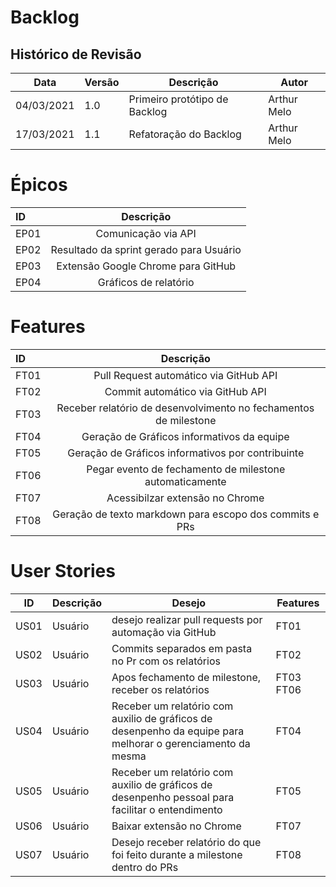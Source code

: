 # Backlog

## Histórico de Revisão
| Data | Versão | Descrição | Autor |  
--| -- | -- | -- | 
| 04/03/2021 | 1.0 | Primeiro protótipo de Backlog| Arthur Melo
| 17/03/2021 | 1.1 | Refatoração do Backlog| Arthur Melo

# Épicos 
| ID | Descrição |
| :---        |    :----:   |       
| EP01 | Comunicação via API |
| EP02 | Resultado da sprint gerado para Usuário |
| EP03 | Extensão Google Chrome para GitHub |
| EP04 | Gráficos de relatório|

# Features
| ID      | Descrição | 
| :---        |    :----:   |       
| FT01 | Pull Request automático via GitHub API    |
| FT02 | Commit automático via GitHub API  |
| FT03 | Receber relatório de desenvolvimento no fechamentos de milestone  |  
| FT04 | Geração de Gráficos informativos da equipe|
| FT05 | Geração de Gráficos informativos por contribuinte|
| FT06 | Pegar evento de fechamento de milestone automaticamente|
| FT07 | Acessibilzar extensão no Chrome|
| FT08 | Geração de texto markdown para escopo dos commits e PRs   |

# User Stories 
| ID | Descrição | Desejo | Features | 
--| -- | -- | -- | 
| US01 | Usuário | desejo realizar pull requests por automação via GitHub |    FT01 |
| US02 | Usuário | Commits separados em pasta no Pr com os relatórios | FT02 |  
| US03 | Usuário | Apos fechamento de milestone, receber os relatórios | FT03 FT06  |  
| US04 | Usuário  | Receber um relatório com auxilio de gráficos de desenpenho da equipe para melhorar o gerenciamento da mesma | FT04 | 
| US05 | Usuário | Receber um relatório com auxilio de gráficos de desenpenho pessoal para facilitar o entendimento  | FT05 | 
| US06 | Usuário | Baixar extensão no Chrome  | FT07 |  
| US07 | Usuário | Desejo receber relatório do que foi feito durante a milestone dentro do PRs | FT08 |